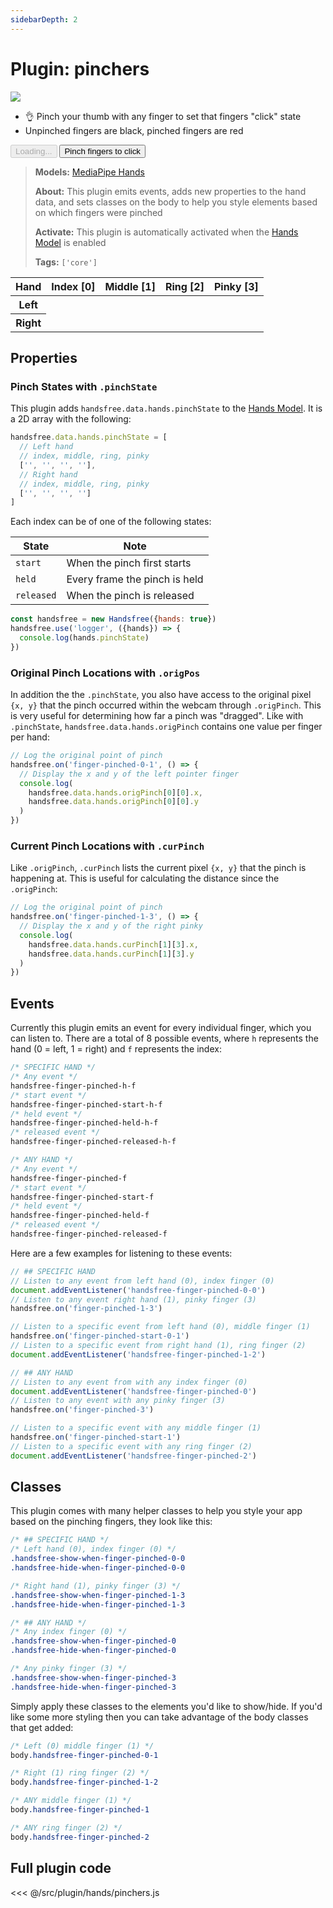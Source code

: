 ```yaml
---
sidebarDepth: 2
---
```

# Plugin: pinchers

<Window>
  <div class="row">
    <div class="col-6"><img src="https://media4.giphy.com/media/IHcXdVDrnpVnZqwq4z/giphy.gif"></div>
    <div class="col-6">
      <ul>
        <li>👌 Pinch your thumb with any finger to set that fingers "click" state</li>
        <li>Unpinched fingers are black, pinched fingers are red</li>
      </ul>
      <HandsfreeToggle class="full-width handsfree-hide-when-started-without-hands" text-off="Pinch fingers to click" text-on="Stop Hands" :opts="demoOpts" />
      <button class="handsfree-show-when-started-without-hands handsfree-show-when-loading" disabled><Fa-Spinner spin /> Loading...</button>
      <button class="handsfree-show-when-started-without-hands handsfree-hide-when-loading" @click="startDemo"><Fa-Video /> Pinch fingers to click</button>
    </div>
  </div>
</Window>


> **Models:** [MediaPipe Hands](/ref/model/hands/)
>
> **About:** This plugin emits events, adds new properties to the hand data, and sets classes on the body to help you style elements based on which fingers were pinched
>
> **Activate:** This plugin is automatically activated when the [Hands Model](/ref/model/hands/) is enabled
>
> **Tags:** `['core']`

<table class="finger-pincher-table">
  <thead>
    <tr>
      <th>Hand</th>
      <th>Index [0]</th>
      <th>Middle [1]</th>
      <th>Ring [2]</th>
      <th>Pinky [3]</th>
    </tr>
  </thead>
  <tbody>
    <tr>
      <th>Left</th>
      <td>
        <div class="finger-pincher handsfree-hide-when-finger-pinched-0-0"></div>
        <div class="finger-pincher handsfree-show-when-finger-pinched-0-0"></div>
      </td>
      <td>
        <div class="finger-pincher handsfree-hide-when-finger-pinched-0-1"></div>
        <div class="finger-pincher handsfree-show-when-finger-pinched-0-1"></div>
      </td>
      <td>
        <div class="finger-pincher handsfree-hide-when-finger-pinched-0-2"></div>
        <div class="finger-pincher handsfree-show-when-finger-pinched-0-2"></div>
      </td>
      <td>
        <div class="finger-pincher handsfree-hide-when-finger-pinched-0-3"></div>
        <div class="finger-pincher handsfree-show-when-finger-pinched-0-3"></div>
      </td>
    </tr>
    <tr>
      <th>Right</th>
      <td>
        <div class="finger-pincher handsfree-hide-when-finger-pinched-1-0"></div>
        <div class="finger-pincher handsfree-show-when-finger-pinched-1-0"></div>
      </td>
      <td>
        <div class="finger-pincher handsfree-hide-when-finger-pinched-1-1"></div>
        <div class="finger-pincher handsfree-show-when-finger-pinched-1-1"></div>
      </td>
      <td>
        <div class="finger-pincher handsfree-hide-when-finger-pinched-1-2"></div>
        <div class="finger-pincher handsfree-show-when-finger-pinched-1-2"></div>
      </td>
      <td>
        <div class="finger-pincher handsfree-hide-when-finger-pinched-1-3"></div>
        <div class="finger-pincher handsfree-show-when-finger-pinched-1-3"></div>
      </td>
    </tr>
  </tbody>
</table>

## Properties

### Pinch States with `.pinchState`

This plugin adds `handsfree.data.hands.pinchState` to the [Hands Model](/ref/model/hands/). It is a 2D array with the following:

```js
handsfree.data.hands.pinchState = [
  // Left hand
  // index, middle, ring, pinky
  ['', '', '', ''],
  // Right hand
  // index, middle, ring, pinky
  ['', '', '', '']
]
```

Each index can be of one of the following states:

| State | Note |
|-------|------|
| `start` | When the pinch first starts |
| `held` | Every frame the pinch is held |
| `released` | When the pinch is released |

```js
const handsfree = new Handsfree({hands: true})
handsfree.use('logger', ({hands}) => {
  console.log(hands.pinchState)
})
```

### Original Pinch Locations with `.origPos`

In addition the the `.pinchState`, you also have access to the original pixel `{x, y}` that the pinch occurred within the webcam through `.origPinch`. This is very useful for determining how far a pinch was "dragged". Like with `.pinchState`, `handsfree.data.hands.origPinch` contains one value per finger per hand:

```js
// Log the original point of pinch
handsfree.on('finger-pinched-0-1', () => {
  // Display the x and y of the left pointer finger
  console.log(
    handsfree.data.hands.origPinch[0][0].x,
    handsfree.data.hands.origPinch[0][0].y
  )
})
```

### Current Pinch Locations with `.curPinch`

Like `.origPinch`, `.curPinch` lists the current pixel `{x, y}` that the pinch is happening at. This is useful for calculating the distance since the `.origPinch`:

```js
// Log the original point of pinch
handsfree.on('finger-pinched-1-3', () => {
  // Display the x and y of the right pinky
  console.log(
    handsfree.data.hands.curPinch[1][3].x,
    handsfree.data.hands.curPinch[1][3].y
  )
})
```

## Events

Currently this plugin emits an event for every individual finger, which you can listen to. There are a total of 8 possible events, where `h` represents the hand (0 = left, 1 = right) and `f` represents the index:

```css
/* SPECIFIC HAND */
/* Any event */
handsfree-finger-pinched-h-f
/* start event */
handsfree-finger-pinched-start-h-f
/* held event */
handsfree-finger-pinched-held-h-f
/* released event */
handsfree-finger-pinched-released-h-f

/* ANY HAND */
/* Any event */
handsfree-finger-pinched-f
/* start event */
handsfree-finger-pinched-start-f
/* held event */
handsfree-finger-pinched-held-f
/* released event */
handsfree-finger-pinched-released-f
```

Here are a few examples for listening to these events:

```js
// ## SPECIFIC HAND
// Listen to any event from left hand (0), index finger (0)
document.addEventListener('handsfree-finger-pinched-0-0')
// Listen to any event right hand (1), pinky finger (3)
handsfree.on('finger-pinched-1-3')

// Listen to a specific event from left hand (0), middle finger (1)
handsfree.on('finger-pinched-start-0-1')
// Listen to a specific event from right hand (1), ring finger (2)
document.addEventListener('handsfree-finger-pinched-1-2')

// ## ANY HAND
// Listen to any event from with any index finger (0)
document.addEventListener('handsfree-finger-pinched-0')
// Listen to any event with any pinky finger (3)
handsfree.on('finger-pinched-3')

// Listen to a specific event with any middle finger (1)
handsfree.on('finger-pinched-start-1')
// Listen to a specific event with any ring finger (2)
document.addEventListener('handsfree-finger-pinched-2')
```

## Classes

This plugin comes with many helper classes to help you style your app based on the pinching fingers, they look like this:

```css
/* ## SPECIFIC HAND */
/* Left hand (0), index finger (0) */
.handsfree-show-when-finger-pinched-0-0
.handsfree-hide-when-finger-pinched-0-0

/* Right hand (1), pinky finger (3) */
.handsfree-show-when-finger-pinched-1-3
.handsfree-hide-when-finger-pinched-1-3

/* ## ANY HAND */
/* Any index finger (0) */
.handsfree-show-when-finger-pinched-0
.handsfree-hide-when-finger-pinched-0

/* Any pinky finger (3) */
.handsfree-show-when-finger-pinched-3
.handsfree-hide-when-finger-pinched-3
```

Simply apply these classes to the elements you'd like to show/hide. If you'd like some more styling then you can take advantage of the body classes that get added:

```css
/* Left (0) middle finger (1) */
body.handsfree-finger-pinched-0-1

/* Right (1) ring finger (2) */
body.handsfree-finger-pinched-1-2

/* ANY middle finger (1) */
body.handsfree-finger-pinched-1

/* ANY ring finger (2) */
body.handsfree-finger-pinched-2
```

## Full plugin code

<<< @/src/plugin/hands/pinchers.js


<!-- Code -->
<script>
export default {
  data () {
    return {
      demoOpts: {
        weboji: false,
        hands: true,
        facemesh: false,
        pose: false,
        holistic: false,
        handpose: false,

        plugin: {
          pinchers: {enabled: true}
        }
      }
    }
  },

  methods: {
    /**
     * Start the page with our preset options
     */
    startDemo () {
      this.$root.handsfree.update(this.demoOpts)
    }
  }
}
</script>

<style lang="stylus">
.finger-pincher
  display inline-block
  width 32px
  height 32px
  border-radius 32px
  background #000
  margin auto

  &:last-child
    background #f00
</style>
